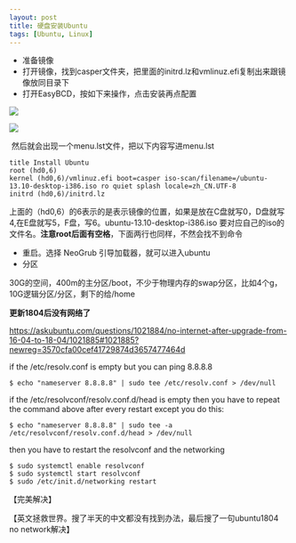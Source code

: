 ```yaml
---
layout: post
title: 硬盘安装Ubuntu
tags: [Ubuntu, Linux]
---
```


- 准备镜像
- 打开镜像，找到casper文件夹，把里面的initrd.lz和vmlinuz.efi复制出来跟镜像放同目录下
- 打开EasyBCD，按如下来操作，点击安装再点配置

![](https://i.loli.net/2020/01/02/1x2kGIKEMQvgLnD.png)

![](https://i.loli.net/2020/01/02/zbDQxcGHvr7PmEe.png)

​		然后就会出现一个menu.lst文件，把以下内容写进menu.lst

```
title Install Ubuntu
root (hd0,6)
kernel (hd0,6)/vmlinuz.efi boot=casper iso-scan/filename=/ubuntu-13.10-desktop-i386.iso ro quiet splash locale=zh_CN.UTF-8
initrd (hd0,6)/initrd.lz
```


上面的（hd0,6）的6表示的是表示镜像的位置，如果是放在C盘就写0，D盘就写4,在E盘就写5，F盘，写6。ubuntu-13.10-desktop-i386.iso 要对应自己的iso的文件名。**注意root后面有空格**，下面两行也同样，不然会找不到命令

- 重启。选择 NeoGrub 引导加载器，就可以进入ubuntu
- 分区

30G的空间，400m的主分区/boot，不少于物理内存的swap分区，比如4个g，10G逻辑分区/分区，剩下的给/home

**更新1804后没有网络了**

https://askubuntu.com/questions/1021884/no-internet-after-upgrade-from-16-04-to-18-04/1021885#1021885?newreg=3570cfa00cef41729874d3657477464d

if the /etc/resolv.conf is empty but you can ping 8.8.8.8

```shell
$ echo "nameserver 8.8.8.8" | sudo tee /etc/resolv.conf > /dev/null
```

if the /etc/resolvconf/resolv.conf.d/head is empty then you have to repeat the command above after every restart except you do this:

```shell
$ echo "nameserver 8.8.8.8" | sudo tee -a /etc/resolvconf/resolv.conf.d/head > /dev/null
```

then you have to restart the resolvconf and the networking

```shell
$ sudo systemctl enable resolvconf
$ sudo systemctl start resolvconf
$ sudo /etc/init.d/networking restart
```

【完美解决】

【英文拯救世界。搜了半天的中文都没有找到办法，最后搜了一句ubuntu1804 no network解决】